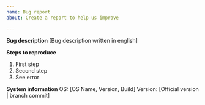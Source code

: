 ```yaml
---
name: Bug report
about: Create a report to help us improve

---
```


**Bug description**
[Bug description written in english]

**Steps to reproduce**
 1. First step
 2. Second step
 3. See error
 
**System information**
OS: [OS Name, Version, Build]
Version: [Official version | branch commit]
